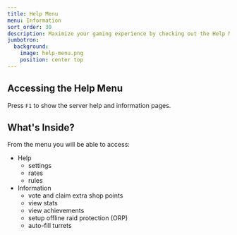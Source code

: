 ```yaml
---
title: Help Menu
menu: Information
sort_order: 30
description: Maximize your gaming experience by checking out the Help Menu for rules and essential information.
jumbotron:
  background:
    image: help-menu.png
    position: center top
---
```


## Accessing the Help Menu

Press `F1` to show the server help and information pages. 

## What's Inside?

From the menu you will be able to access:

- Help
  - settings
  - rates
  - rules
- Information
  - vote and claim extra shop points
  - view stats 
  - view achievements
  - setup offline raid protection (ORP)
  - auto-fill turrets

